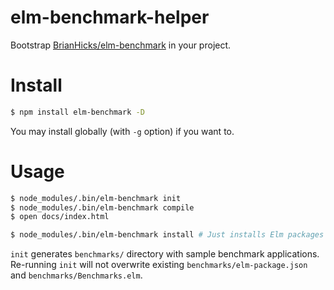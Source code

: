 # elm-benchmark-helper

Bootstrap [BrianHicks/elm-benchmark][eb] in your project.

[eb]: https://github.com/BrianHicks/elm-benchmarks

# Install

```sh
$ npm install elm-benchmark -D
```

You may install globally (with `-g` option) if you want to.

# Usage

```sh
$ node_modules/.bin/elm-benchmark init
$ node_modules/.bin/elm-benchmark compile
$ open docs/index.html

$ node_modules/.bin/elm-benchmark install # Just installs Elm packages in benchmarks/elm-package.json
```

`init` generates `benchmarks/` directory with sample benchmark applications.
Re-running `init` will not overwrite existing `benchmarks/elm-package.json` and `benchmarks/Benchmarks.elm`.
